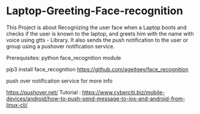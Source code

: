# Laptop-Greeting-Face-recognition
This Project is about Recognizing the user face when a Laptop boots and checks if the user is known to the laptop, and greets him with the name with voice using gtts - Library. It also sends the push notification to the user or group using a pushover notification service.


Prerequisites:
python face_recognition module

pip3 install face_recognition
https://github.com/ageitgey/face_recognition

push over notification service
for more info

https://pushover.net/
Tutorial : https://www.cyberciti.biz/mobile-devices/android/how-to-push-send-message-to-ios-and-android-from-linux-cli/




